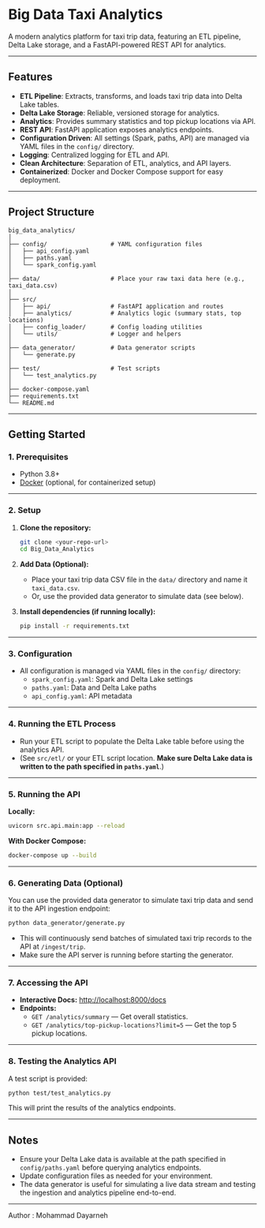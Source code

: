 # Big Data Taxi Analytics

A modern analytics platform for taxi trip data, featuring an ETL pipeline, Delta Lake storage, and a FastAPI-powered REST API for analytics.

---

## Features

- **ETL Pipeline**: Extracts, transforms, and loads taxi trip data into Delta Lake tables.
- **Delta Lake Storage**: Reliable, versioned storage for analytics.
- **Analytics**: Provides summary statistics and top pickup locations via API.
- **REST API**: FastAPI application exposes analytics endpoints.
- **Configuration Driven**: All settings (Spark, paths, API) are managed via YAML files in the `config/` directory.
- **Logging**: Centralized logging for ETL and API.
- **Clean Architecture**: Separation of ETL, analytics, and API layers.
- **Containerized**: Docker and Docker Compose support for easy deployment.

---

## Project Structure

```
big_data_analytics/
│
├── config/                  # YAML configuration files
│   ├── api_config.yaml
│   ├── paths.yaml
│   └── spark_config.yaml
│
├── data/                    # Place your raw taxi data here (e.g., taxi_data.csv)
│
├── src/
│   ├── api/                 # FastAPI application and routes
│   ├── analytics/           # Analytics logic (summary stats, top locations)
│   ├── config_loader/       # Config loading utilities
│   └── utils/               # Logger and helpers
│
├── data_generator/          # Data generator scripts
│   └── generate.py
│
├── test/                    # Test scripts
│   └── test_analytics.py
│
├── docker-compose.yaml
├── requirements.txt
└── README.md
```

---

## Getting Started

### 1. Prerequisites

- Python 3.8+
- [Docker](https://www.docker.com/products/docker-desktop) (optional, for containerized setup)

---

### 2. Setup

1. **Clone the repository:**
    ```bash
    git clone <your-repo-url>
    cd Big_Data_Analytics
    ```

2. **Add Data (Optional):**
    - Place your taxi trip data CSV file in the `data/` directory and name it `taxi_data.csv`.
    - Or, use the provided data generator to simulate data (see below).

3. **Install dependencies (if running locally):**
    ```bash
    pip install -r requirements.txt
    ```

---

### 3. Configuration

- All configuration is managed via YAML files in the `config/` directory:
    - `spark_config.yaml`: Spark and Delta Lake settings
    - `paths.yaml`: Data and Delta Lake paths
    - `api_config.yaml`: API metadata

---

### 4. Running the ETL Process

- Run your ETL script to populate the Delta Lake table before using the analytics API.
- (See `src/etl/` or your ETL script location. **Make sure Delta Lake data is written to the path specified in `paths.yaml`**.)

---

### 5. Running the API

**Locally:**
```bash
uvicorn src.api.main:app --reload
```

**With Docker Compose:**
```bash
docker-compose up --build
```

---

### 6. Generating Data (Optional)

You can use the provided data generator to simulate taxi trip data and send it to the API ingestion endpoint:

```bash
python data_generator/generate.py
```

- This will continuously send batches of simulated taxi trip records to the API at `/ingest/trip`.
- Make sure the API server is running before starting the generator.

---

### 7. Accessing the API

- **Interactive Docs:** [http://localhost:8000/docs](http://localhost:8000/docs)
- **Endpoints:**
    - `GET /analytics/summary` — Get overall statistics.
    - `GET /analytics/top-pickup-locations?limit=5` — Get the top 5 pickup locations.

---

### 8. Testing the Analytics API

A test script is provided:

```bash
python test/test_analytics.py
```

This will print the results of the analytics endpoints.

---

## Notes

- Ensure your Delta Lake data is available at the path specified in `config/paths.yaml` before querying analytics endpoints.
- Update configuration files as needed for your environment.
- The data generator is useful for simulating a live data stream and testing the ingestion and analytics pipeline end-to-end.

---

Author : Mohammad Dayarneh 
